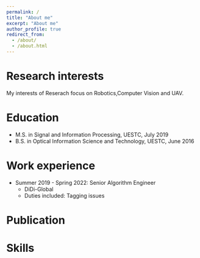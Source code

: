```yaml
---
permalink: /
title: "About me"
excerpt: "About me"
author_profile: true
redirect_from: 
  - /about/
  - /about.html
---
```



Research interests
======
My interests of Reserach focus on Robotics,Computer Vision and UAV.

Education
======
* M.S. in Signal and Information Processing, UESTC, July 2019
* B.S. in Optical Information Science and Technology, UESTC, June 2016

Work experience
======
* Summer 2019 - Spring 2022: Senior Algorithm Engineer 
  * DiDi-Global
  * Duties included: Tagging issues


Publication
======


Skills
======
